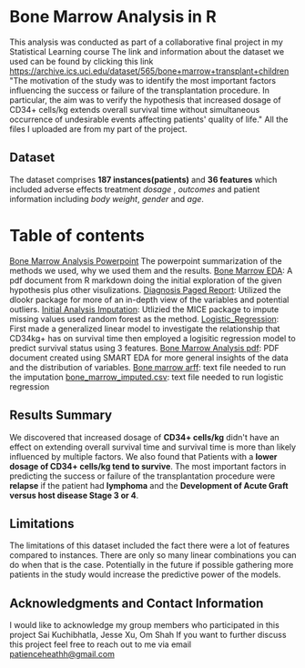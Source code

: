 # Bone Marrow Analysis in R 
This analysis was conducted as part of a collaborative final project in my Statistical Learning course
The link and information about the dataset we used can be found by clicking this link https://archive.ics.uci.edu/dataset/565/bone+marrow+transplant+children 
"The motivation of the study was to identify the most important factors influencing the success or failure of the transplantation procedure. In particular, the aim was to verify the hypothesis that increased dosage of CD34+ cells/kg extends overall survival time without simultaneous occurrence of undesirable events affecting patients' quality of life."
All the files I uploaded are from my part of the project.
## Dataset 
The dataset comprises **187 instances(patients)** and **36 features** which included adverse effects treatment *dosage* , *outcomes* and patient information including *body weight*, *gender* and *age*.
# Table of contents 
[Bone Marrow Analysis Powerpoint](https://github.com/blackulous/boneMarrow/blob/main/Bone%20Marrow%20Analysis.pptx) The powerpoint summarization of the methods we used, why we used them and the results.
[Bone Marrow EDA](https://github.com/blackulous/boneMarrow/blob/main/Bone_Marrow_EDA.pdf): A pdf document from R markdown doing the initial exploration of the given hypothesis plus other visulizations.
[Diagnosis Paged Report](https://github.com/blackulous/boneMarrow/blob/main/Diagnosis_Paged_Report.pdf): Utilized the dlookr package for more of an in-depth view of the variables and potential outliers. 
[Initial Analysis Imputation](https://github.com/blackulous/boneMarrow/blob/main/Initial_analysis_imputation.R): Utlizied the MICE package to impute missing values used random forest as the method.
[Logistic_Regression](https://github.com/blackulous/boneMarrow/blob/main/Logistic_Regression.R): First made a generalized linear model to investigate the relationship that CD34kg+ has on survival time then employed a logisitic regression model to predict survival status using 3 features. 
[Bone Marrow Analysis pdf](https://github.com/blackulous/boneMarrow/blob/main/boneMarrowAnalysis.pdf): PDF document created using SMART EDA for more general insights of the data and the distribution of variables.
[Bone marrow arff](https://github.com/blackulous/boneMarrow/blob/main/bone_marrow.arff): text file needed to run the imputation 
[bone_marrow_imputed.csv](https://github.com/blackulous/boneMarrow/blob/main/bone_marrow_imputed.csv): text file needed to run logistic regression 
## Results Summary
We discovered that increased dosage of **CD34+ cells/kg** didn't have an effect on extending overall survival time and survival time is more than likely influenced by multiple factors. We also found that Patients with a **lower dosage of CD34+ cells/kg tend to survive**. The most important factors in predicting the success or failure of the transplantation procedure were **relapse** if the patient had **lymphoma** and the **Development of Acute Graft versus host disease Stage 3 or 4**.
## Limitations 
The limitations of this dataset included the fact there were a lot of features compared to instances. There are only so many linear combinations you can do when that is the case. Potentially in the future if possible gathering more patients in the study would increase the predictive power of the models. 
## Acknowledgments and Contact Information
I would like to acknowledge my group members who participated in this project Sai Kuchibhatla, Jesse Xu, Om Shah
If you want to further discuss this project feel free to reach out to me via email patienceheathh@gmail.com 
